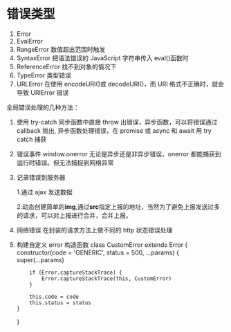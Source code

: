 # 错误类型

1. Error
2. EvalError
3. RangeError 数值超出范围时触发
4. SyntaxError 把语法错误的 JavaScript 字符串传入 eval()函数时
5. ReferenceError 找不到对象的情况下
6. TypeError 类型错误
7. URLError 在使用 encodeURI()或 decodeURI()，而 URI 格式不正确时，就会导致 URIError 错误

全局错误处理的几种方法：

1.  使用 try-catch
    同步函数中直接 throw 出错误，异步函数，可以将错误通过 callback 抛出,
    异步函数处理错误，在 promise 或 async 和 await 用 try catch 捕获

2.  错误事件
    window.onerror
    无论是异步还是非异步错误，onerror 都能捕获到运行时错误。但无法捕捉到网络异常

3.  记录错误到服务器

    1.通过 ajax 发送数据

    2.动态创建简单的**img**,通过**src**指定上报的地址，当然为了避免上报发送过多的请求，可以对上报进行合并，合并上报。

4.  网络错误
    在封装的请求方法上做不同的 http 状态错误处理

5.  构建自定义 error 构造函数
    class CustomError extends Error {
    constructor(code = 'GENERIC', status = 500, ...params) {
    super(...params)

            if (Error.captureStackTrace) {
                Error.captureStackTrace(this, CustomError)
            }

            this.code = code
            this.status = status
        }

    }
